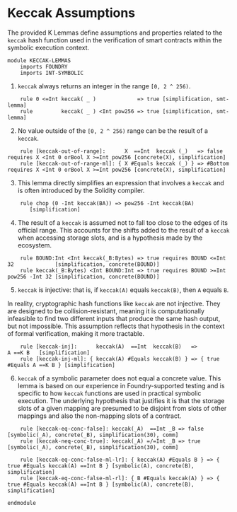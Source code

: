 Keccak Assumptions
==============

The provided K Lemmas define assumptions and properties related to the `keccak` hash function used in the verification of smart contracts within the symbolic execution context.

```k
module KECCAK-LEMMAS
    imports FOUNDRY
    imports INT-SYMBOLIC
```

1. `keccak` always returns an integer in the range `[0, 2 ^ 256)`.

```k
    rule 0 <=Int keccak( _ )             => true [simplification, smt-lemma]
    rule         keccak( _ ) <Int pow256 => true [simplification, smt-lemma]
```

2. No value outside of the `[0, 2 ^ 256)` range can be the result of a `keccak`.

```k
    rule [keccak-out-of-range]:      X  ==Int  keccak (_)   => false   requires X <Int 0 orBool X >=Int pow256 [concrete(X), simplification]
    rule [keccak-out-of-range-ml]: { X #Equals keccak (_) } => #Bottom requires X <Int 0 orBool X >=Int pow256 [concrete(X), simplification]
```

3. This lemma directly simplifies an expression that involves a `keccak` and is often introduced by the Solidity compiler.

```k
    rule chop (0 -Int keccak(BA)) => pow256 -Int keccak(BA)
       [simplification]
```

4. The result of a `keccak` is assumed not to fall too close to the edges of its official range. This accounts for the shifts added to the result of a `keccak` when accessing storage slots, and is a hypothesis made by the ecosystem.

```k
    rule BOUND:Int <Int keccak(_B:Bytes) => true requires BOUND <=Int 32             [simplification, concrete(BOUND)]
    rule keccak(_B:Bytes) <Int BOUND:Int => true requires BOUND >=Int pow256 -Int 32 [simplification, concrete(BOUND)]
```

5. `keccak` is injective: that is, if `keccak(A)` equals `keccak(B)`, then `A` equals `B`.

In reality, cryptographic hash functions like `keccak` are not injective. They are designed to be collision-resistant, meaning it is computationally infeasible to find two different inputs that produce the same hash output, but not impossible.
This assumption reflects that hypothesis in the context of formal verification, making it more tractable.

```k
    rule [keccak-inj]:      keccak(A)  ==Int  keccak(B)   =>                A ==K B   [simplification]
    rule [keccak-inj-ml]: { keccak(A) #Equals keccak(B) } => { true #Equals A ==K B } [simplification]
```

6. `keccak` of a symbolic parameter does not equal a concrete value. This lemma is based on our experience in Foundry-supported testing and is specific to how `keccak` functions are used in practical symbolic execution. The underlying hypothesis that justifies it is that the storage slots of a given mapping are presumed to be disjoint from slots of other mappings and also the non-mapping slots of a contract.

```k
    rule [keccak-eq-conc-false]: keccak(_A)  ==Int _B => false [symbolic(_A), concrete(_B), simplification(30), comm]
    rule [keccak-neq-conc-true]: keccak(_A) =/=Int _B => true  [symbolic(_A), concrete(_B), simplification(30), comm]

    rule [keccak-eq-conc-false-ml-lr]: { keccak(A) #Equals B } => { true #Equals keccak(A) ==Int B } [symbolic(A), concrete(B), simplification]
    rule [keccak-eq-conc-false-ml-rl]: { B #Equals keccak(A) } => { true #Equals keccak(A) ==Int B } [symbolic(A), concrete(B), simplification]
```

```k
endmodule
```